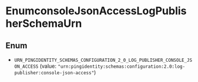 

# EnumconsoleJsonAccessLogPublisherSchemaUrn

## Enum


* `URN_PINGIDENTITY_SCHEMAS_CONFIGURATION_2_0_LOG_PUBLISHER_CONSOLE_JSON_ACCESS` (value: `"urn:pingidentity:schemas:configuration:2.0:log-publisher:console-json-access"`)




